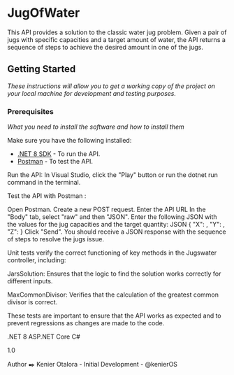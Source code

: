 # JugOfWater
This API provides a solution to the classic water jug ​​problem. Given a pair of jugs with specific capacities and a target amount of water, the API returns a sequence of steps to achieve the desired amount in one of the jugs.
## Getting Started

_These instructions will allow you to get a working copy of the project on your local machine for development and testing purposes._

### Prerequisites

_What you need to install the software and how to install them_

Make sure you have the following installed:

* [.NET 8 SDK](https://dotnet.microsoft.com/en-us/download) - To run the API.
* [Postman](https://www.postman.com/downloads/) - To test the API.

Run the API:
In Visual Studio, click the "Play" button or run the dotnet run command in the terminal.

Test the API with Postman :

Open Postman.
Create a new POST request.
Enter the API URL
In the "Body" tab, select "raw" and then "JSON".
Enter the following JSON with the values ​​for the jug capacities and the target quantity:
JSON
{
"X": ,
"Y": ,
"Z":
}
Click "Send".
You should receive a JSON response with the sequence of steps to resolve the jugs issue.

Unit tests verify the correct functioning of key methods in the Jugswater controller, including:

JarsSolution: Ensures that the logic to find the solution works correctly for different inputs.

MaxCommonDivisor: Verifies that the calculation of the greatest common divisor is correct.

These tests are important to ensure that the API works as expected and to prevent regressions as changes are made to the code.

.NET 8
ASP.NET Core
C#

1.0

Author ✒️
Kenier Otalora - Initial Development - @kenierOS
